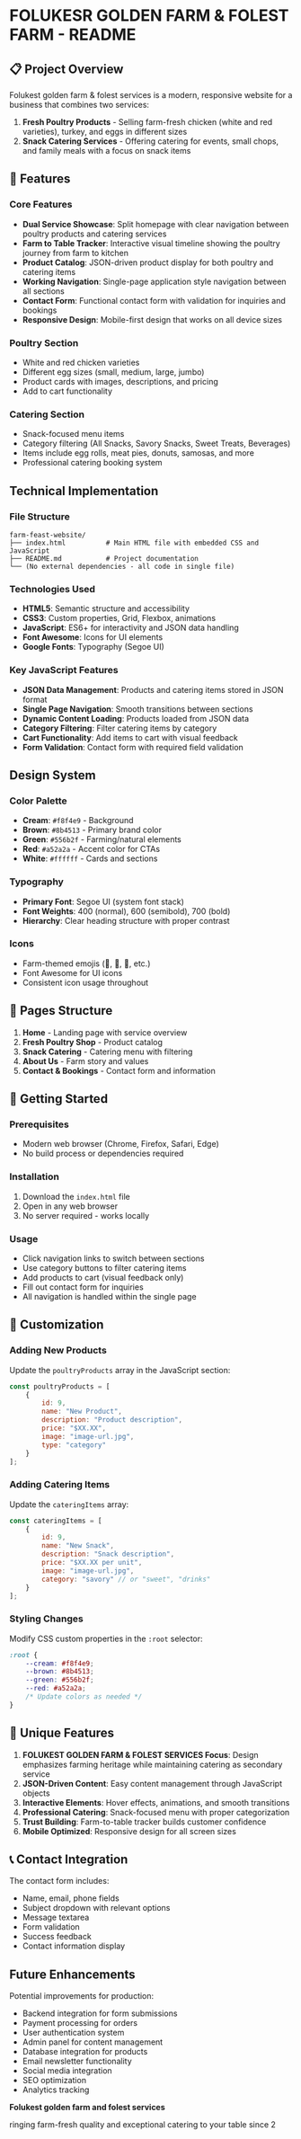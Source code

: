 # FOLUKESR GOLDEN FARM & FOLEST FARM - README

## 📋 Project Overview

Folukest golden farm & folest services is a modern, responsive website for a business that combines two services:
1. **Fresh Poultry Products** - Selling farm-fresh chicken (white and red varieties), turkey, and eggs in different sizes
2. **Snack Catering Services** - Offering catering for events, small chops, and family meals with a focus on snack items

## 🎯 Features

### Core Features
- **Dual Service Showcase**: Split homepage with clear navigation between poultry products and catering services
- **Farm to Table Tracker**: Interactive visual timeline showing the poultry journey from farm to kitchen
- **Product Catalog**: JSON-driven product display for both poultry and catering items
- **Working Navigation**: Single-page application style navigation between all sections
- **Contact Form**: Functional contact form with validation for inquiries and bookings
- **Responsive Design**: Mobile-first design that works on all device sizes

### Poultry Section
- White and red chicken varieties
- Different egg sizes (small, medium, large, jumbo)
- Product cards with images, descriptions, and pricing
- Add to cart functionality

### Catering Section
- Snack-focused menu items
- Category filtering (All Snacks, Savory Snacks, Sweet Treats, Beverages)
- Items include egg rolls, meat pies, donuts, samosas, and more
- Professional catering booking system

## Technical Implementation

### File Structure
```
farm-feast-website/
├── index.html          # Main HTML file with embedded CSS and JavaScript
├── README.md           # Project documentation
└── (No external dependencies - all code in single file)
```

### Technologies Used
- **HTML5**: Semantic structure and accessibility
- **CSS3**: Custom properties, Grid, Flexbox, animations
- **JavaScript**: ES6+ for interactivity and JSON data handling
- **Font Awesome**: Icons for UI elements
- **Google Fonts**: Typography (Segoe UI)

### Key JavaScript Features
- **JSON Data Management**: Products and catering items stored in JSON format
- **Single Page Navigation**: Smooth transitions between sections
- **Dynamic Content Loading**: Products loaded from JSON data
- **Category Filtering**: Filter catering items by category
- **Cart Functionality**: Add items to cart with visual feedback
- **Form Validation**: Contact form with required field validation

## Design System

### Color Palette
- **Cream**: `#f8f4e9` - Background
- **Brown**: `#8b4513` - Primary brand color
- **Green**: `#556b2f` - Farming/natural elements
- **Red**: `#a52a2a` - Accent color for CTAs
- **White**: `#ffffff` - Cards and sections

### Typography
- **Primary Font**: Segoe UI (system font stack)
- **Font Weights**: 400 (normal), 600 (semibold), 700 (bold)
- **Hierarchy**: Clear heading structure with proper contrast

### Icons
- Farm-themed emojis (🐓, 🍳, 🚚, etc.)
- Font Awesome for UI icons
- Consistent icon usage throughout

## 📱 Pages Structure

1. **Home** - Landing page with service overview
2. **Fresh Poultry Shop** - Product catalog
3. **Snack Catering** - Catering menu with filtering
5. **About Us** - Farm story and values
6. **Contact & Bookings** - Contact form and information

## 🚀 Getting Started

### Prerequisites
- Modern web browser (Chrome, Firefox, Safari, Edge)
- No build process or dependencies required

### Installation
1. Download the `index.html` file
2. Open in any web browser
3. No server required - works locally

### Usage
- Click navigation links to switch between sections
- Use category buttons to filter catering items
- Add products to cart (visual feedback only)
- Fill out contact form for inquiries
- All navigation is handled within the single page

## 🔧 Customization

### Adding New Products
Update the `poultryProducts` array in the JavaScript section:

```javascript
const poultryProducts = [
    {
        id: 9,
        name: "New Product",
        description: "Product description",
        price: "$XX.XX",
        image: "image-url.jpg",
        type: "category"
    }
];
```

### Adding Catering Items
Update the `cateringItems` array:

```javascript
const cateringItems = [
    {
        id: 9,
        name: "New Snack",
        description: "Snack description",
        price: "$XX.XX per unit",
        image: "image-url.jpg",
        category: "savory" // or "sweet", "drinks"
    }
];
```

### Styling Changes
Modify CSS custom properties in the `:root` selector:

```css
:root {
    --cream: #f8f4e9;
    --brown: #8b4513;
    --green: #556b2f;
    --red: #a52a2a;
    /* Update colors as needed */
}
```

## 🌟 Unique Features

1. **FOLUKEST GOLDEN FARM & FOLEST SERVICES Focus**: Design emphasizes farming heritage while maintaining catering as secondary service
2. **JSON-Driven Content**: Easy content management through JavaScript objects
3. **Interactive Elements**: Hover effects, animations, and smooth transitions
4. **Professional Catering**: Snack-focused menu with proper categorization
5. **Trust Building**: Farm-to-table tracker builds customer confidence
6. **Mobile Optimized**: Responsive design for all screen sizes

## 📞 Contact Integration

The contact form includes:
- Name, email, phone fields
- Subject dropdown with relevant options
- Message textarea
- Form validation
- Success feedback
- Contact information display

##  Future Enhancements

Potential improvements for production:
- Backend integration for form submissions
- Payment processing for orders
- User authentication system
- Admin panel for content management
- Database integration for products
- Email newsletter functionality
- Social media integration
- SEO optimization
- Analytics tracking

**Folukest golden farm and folest services** 


ringing farm-fresh quality and exceptional catering to your table since 2
